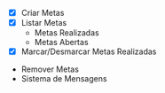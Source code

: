 - [x] Criar Metas
- [x] Listar Metas
    - Metas Realizadas
    - Metas Abertas
- [x] Marcar/Desmarcar Metas Realizadas
- Remover Metas
- Sistema de Mensagens